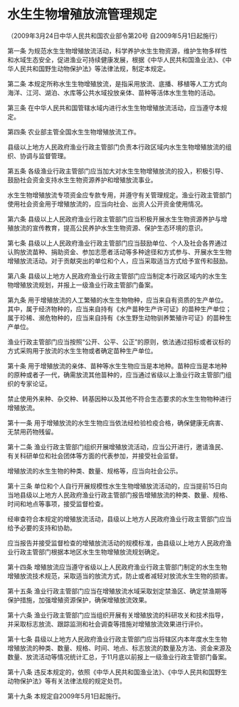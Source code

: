 # 水生生物增殖放流管理规定

（2009年3月24日中华人民共和国农业部令第20号  自2009年5月1日起施行）


第一条 为规范水生生物增殖放流活动，科学养护水生生物资源，维护生物多样性和水域生态安全，促进渔业可持续健康发展，根据《中华人民共和国渔业法》、《中华人民共和国野生动物保护法》等法律法规，制定本规定。

第二条 本规定所称水生生物增殖放流，是指采用放流、底播、移植等人工方式向海洋、江河、湖泊、水库等公共水域投放亲体、苗种等活体水生生物的活动。

第三条 在中华人民共和国管辖水域内进行水生生物增殖放流活动，应当遵守本规定。

第四条 农业部主管全国水生生物增殖放流工作。

县级以上地方人民政府渔业行政主管部门负责本行政区域内水生生物增殖放流的组织、协调与监督管理。

第五条 各级渔业行政主管部门应当加大对水生生物增殖放流的投入，积极引导、鼓励社会资金支持水生生物资源养护和增殖放流事业。

水生生物增殖放流专项资金应专款专用，并遵守有关管理规定。渔业行政主管部门使用社会资金用于增殖放流的，应当向社会、出资人公开资金使用情况。

第六条 县级以上人民政府渔业行政主管部门应当积极开展水生生物资源养护与增殖放流的宣传教育，提高公民养护水生生物资源、保护生态环境的意识。

第七条 县级以上人民政府渔业行政主管部门应当鼓励单位、个人及社会各界通过认购放流苗种、捐助资金、参加志愿者活动等多种途径和方式参与、开展水生生物增殖放流活动。对于贡献突出的单位和个人，应当采取适当方式给予宣传和鼓励。

第八条 县级以上地方人民政府渔业行政主管部门应当制定本行政区域内的水生生物增殖放流规划，并报上一级渔业行政主管部门备案。

第九条 用于增殖放流的人工繁殖的水生生物物种，应当来自有资质的生产单位。其中，属于经济物种的，应当来自持有《水产苗种生产许可证》的苗种生产单位；属于珍稀、濒危物种的，应当来自持有《水生野生动物驯养繁殖许可证》的苗种生产单位。

渔业行政主管部门应当按照“公开、公平、公正”的原则，依法通过招标或者议标的方式采购用于放流的水生生物或者确定苗种生产单位。

第十条 用于增殖放流的亲体、苗种等水生生物应当是本地种。苗种应当是本地种的原种或者子一代，确需放流其他苗种的，应当通过省级以上渔业行政主管部门组织的专家论证。

禁止使用外来种、杂交种、转基因种以及其他不符合生态要求的水生生物物种进行增殖放流。

第十一条 用于增殖放流的水生生物应当依法经检验检疫合格，确保健康无病害、无禁用药物残留。

第十二条 渔业行政主管部门组织开展增殖放流活动，应当公开进行，邀请渔民、有关科研单位和社会团体等方面的代表参加，并接受社会监督。

增殖放流的水生生物的种类、数量、规格等，应当向社会公示。

第十三条 单位和个人自行开展规模性水生生物增殖放流活动的，应当提前15日向当地县级以上地方人民政府渔业行政主管部门报告增殖放流的种类、数量、规格、时间和地点等事项，接受监督检查。

经审查符合本规定的增殖放流活动，县级以上地方人民政府渔业行政主管部门应当给予必要的支持和协助。

应当报告并接受监督检查的增殖放流活动的规模标准，由县级以上地方人民政府渔业行政主管部门根据本地区水生生物增殖放流规划确定。

第十四条 增殖放流应当遵守省级以上人民政府渔业行政主管部门制定的水生生物增殖放流技术规范，采取适当的放流方式，防止或者减轻对放流水生生物的损害。

第十五条 渔业行政主管部门应当在增殖放流水域采取划定禁渔区、确定禁渔期等保护措施，加强增殖资源保护，确保增殖放流效果。

第十六条 渔业行政主管部门应当组织开展有关增殖放流的科研攻关和技术指导，并采取标志放流、跟踪监测和社会调查等措施对增殖放流效果进行评价。

第十七条 县级以上地方人民政府渔业行政主管部门应当将辖区内本年度水生生物增殖放流的种类、数量、规格、时间、地点、标志放流的数量及方法、资金来源及数量、放流活动等情况统计汇总，于11月底以前报上一级渔业行政主管部门备案。

第十八条 违反本规定的，依照《中华人民共和国渔业法》、《中华人民共和国野生动物保护法》等有关法律法规的规定处罚。

第十九条 本规定自2009年5月1日起施行。